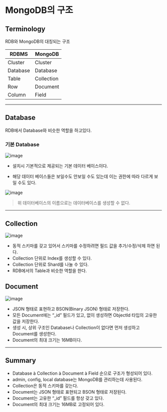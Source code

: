 # MongoDB의 구조

## Terminology

RDB와 MongoDB의 대칭되는 구조

|RDBMS|MongoDB|
|---|---|
|Cluster|Cluster|
|Database|Database|
|Table|Collection|
|Row|Document|
|Column|Field|

---

## Database

RDB에서 Database와 비슷한 역할을 하고있다.

### 기본 Database

![image](https://user-images.githubusercontent.com/113662725/233267191-17034cde-223f-4d2f-a959-ea22724e842e.png)

- 설치시 기본적으로 제공되는 기본 데이터 베이스이다.

- 해당 데이터 베이스들은 보일수도 안보일 수도 있는데 이는 권한에 따라 다르게 보일 수도 있다.

![image](https://github.com/YoonSeok-Heo/TIL/assets/113662725/bdf92b29-2988-44c0-94dd-61c3f92a14cb)

> 위 데이터베이스의 이름으로는 데이터베이스를 생성할 수 없다.

---

## Collection

![image](https://github.com/YoonSeok-Heo/TIL/assets/113662725/65c7d491-0155-4daf-9562-6ce3c68def59)

- 동적 스키마를 갖고 있어서 스키마를 수정하려면 필드 값을 추가/수정/삭제 하면 된다.
- Collection 단위로 Index를 생성할 수 있다.
- Collection 단위로 Shard를 나눌 수 있다.
- RDB에서의 Table과 비슷한 역할을 한다.

## Document

![image](https://github.com/YoonSeok-Heo/TIL/assets/113662725/8a8ba1f7-376f-46a7-9086-c87aee63dda5)

- JSON 형태로 표현하고 BSON(Binary JSON) 형태로 저장한다.
- 모든 Document에는 “_id” 필드가 있고, 없이 생성하면 ObjectId 타입의 고유한 값을 저장한다.
- 생성 시, 상위 구조인 Database나 Collection이 없다면 먼저 생성하고 Document를 생성한다.
- Document의 최대 크기는 16MB이다.

---

## Summary 

- Database à Collection à Document à Field 순으로 구조가 형성되어 있다.
- admin, config, local database는 MongoDB를 관리하는데 사용된다.
- Collection은 동적 스키마를 갖는다.
- Document는 JSON 형태로 표현되고 BSON 형태로 저장된다.
- Document는 고유한 “_id” 필드를 항상 갖고 있다.
- Document의 최대 크기는 16MB로 고정되어 있다.

